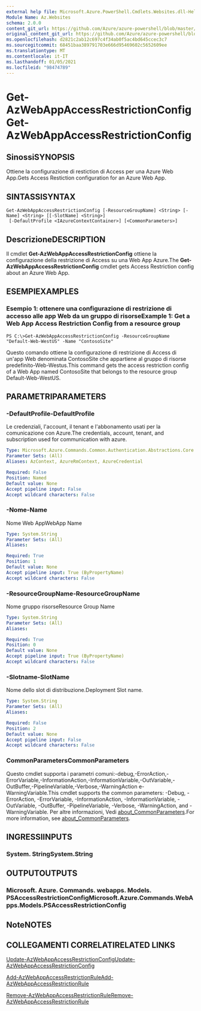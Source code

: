 ```yaml
---
external help file: Microsoft.Azure.PowerShell.Cmdlets.Websites.dll-Help.xml
Module Name: Az.Websites
schema: 2.0.0
content_git_url: https://github.com/Azure/azure-powershell/blob/master/src/Websites/Websites/help/Get-AzWebAppAccessRestrictionConfig.md
original_content_git_url: https://github.com/Azure/azure-powershell/blob/master/src/Websites/Websites/help/Get-AzWebAppAccessRestrictionConfig.md
ms.openlocfilehash: d2821c2ab12c697c4f34ab0f5ac4bd645ccec3c7
ms.sourcegitcommit: 68451baa389791703e666d95469602c5652609ee
ms.translationtype: MT
ms.contentlocale: it-IT
ms.lasthandoff: 01/05/2021
ms.locfileid: "98474789"
---
```

# <span data-ttu-id="d4e24-101">Get-AzWebAppAccessRestrictionConfig</span><span class="sxs-lookup"><span data-stu-id="d4e24-101">Get-AzWebAppAccessRestrictionConfig</span></span>

## <span data-ttu-id="d4e24-102">Sinossi</span><span class="sxs-lookup"><span data-stu-id="d4e24-102">SYNOPSIS</span></span>
<span data-ttu-id="d4e24-103">Ottiene la configurazione di restiction di Access per una Azure Web App.</span><span class="sxs-lookup"><span data-stu-id="d4e24-103">Gets Access Restiction configuration for an Azure Web App.</span></span>

## <span data-ttu-id="d4e24-104">SINTASSI</span><span class="sxs-lookup"><span data-stu-id="d4e24-104">SYNTAX</span></span>

```
Get-AzWebAppAccessRestrictionConfig [-ResourceGroupName] <String> [-Name] <String> [[-SlotName] <String>]
 [-DefaultProfile <IAzureContextContainer>] [<CommonParameters>]
```

## <span data-ttu-id="d4e24-105">Descrizione</span><span class="sxs-lookup"><span data-stu-id="d4e24-105">DESCRIPTION</span></span>
<span data-ttu-id="d4e24-106">Il cmdlet **Get-AzWebAppAccessRestrictionConfig** ottiene la configurazione della restrizione di Access su una Web App Azure.</span><span class="sxs-lookup"><span data-stu-id="d4e24-106">The **Get-AzWebAppAccessRestrictionConfig** cmdlet gets Access Restriction config about an Azure Web App.</span></span>

## <span data-ttu-id="d4e24-107">ESEMPI</span><span class="sxs-lookup"><span data-stu-id="d4e24-107">EXAMPLES</span></span>

### <span data-ttu-id="d4e24-108">Esempio 1: ottenere una configurazione di restrizione di accesso alle app Web da un gruppo di risorse</span><span class="sxs-lookup"><span data-stu-id="d4e24-108">Example 1: Get a Web App Access Restriction Config from a resource group</span></span>
```
PS C:\>Get-AzWebAppAccessRestrictionConfig -ResourceGroupName "Default-Web-WestUS" -Name "ContosoSite"
```

<span data-ttu-id="d4e24-109">Questo comando ottiene la configurazione di restrizione di Access di un'app Web denominata ContosoSite che appartiene al gruppo di risorse predefinito-Web-Westus.</span><span class="sxs-lookup"><span data-stu-id="d4e24-109">This command gets the access restriction config of a Web App named ContosoSite that belongs to the resource group Default-Web-WestUS.</span></span>

## <span data-ttu-id="d4e24-110">PARAMETRI</span><span class="sxs-lookup"><span data-stu-id="d4e24-110">PARAMETERS</span></span>

### <span data-ttu-id="d4e24-111">-DefaultProfile</span><span class="sxs-lookup"><span data-stu-id="d4e24-111">-DefaultProfile</span></span>
<span data-ttu-id="d4e24-112">Le credenziali, l'account, il tenant e l'abbonamento usati per la comunicazione con Azure.</span><span class="sxs-lookup"><span data-stu-id="d4e24-112">The credentials, account, tenant, and subscription used for communication with azure.</span></span>

```yaml
Type: Microsoft.Azure.Commands.Common.Authentication.Abstractions.Core.IAzureContextContainer
Parameter Sets: (All)
Aliases: AzContext, AzureRmContext, AzureCredential

Required: False
Position: Named
Default value: None
Accept pipeline input: False
Accept wildcard characters: False
```

### <span data-ttu-id="d4e24-113">-Nome</span><span class="sxs-lookup"><span data-stu-id="d4e24-113">-Name</span></span>
<span data-ttu-id="d4e24-114">Nome Web App</span><span class="sxs-lookup"><span data-stu-id="d4e24-114">WebApp Name</span></span>

```yaml
Type: System.String
Parameter Sets: (All)
Aliases:

Required: True
Position: 1
Default value: None
Accept pipeline input: True (ByPropertyName)
Accept wildcard characters: False
```

### <span data-ttu-id="d4e24-115">-ResourceGroupName</span><span class="sxs-lookup"><span data-stu-id="d4e24-115">-ResourceGroupName</span></span>
<span data-ttu-id="d4e24-116">Nome gruppo risorse</span><span class="sxs-lookup"><span data-stu-id="d4e24-116">Resource Group Name</span></span>

```yaml
Type: System.String
Parameter Sets: (All)
Aliases:

Required: True
Position: 0
Default value: None
Accept pipeline input: True (ByPropertyName)
Accept wildcard characters: False
```

### <span data-ttu-id="d4e24-117">-Slotname</span><span class="sxs-lookup"><span data-stu-id="d4e24-117">-SlotName</span></span>
<span data-ttu-id="d4e24-118">Nome dello slot di distribuzione.</span><span class="sxs-lookup"><span data-stu-id="d4e24-118">Deployment Slot name.</span></span>

```yaml
Type: System.String
Parameter Sets: (All)
Aliases:

Required: False
Position: 2
Default value: None
Accept pipeline input: False
Accept wildcard characters: False
```

### <span data-ttu-id="d4e24-119">CommonParameters</span><span class="sxs-lookup"><span data-stu-id="d4e24-119">CommonParameters</span></span>
<span data-ttu-id="d4e24-120">Questo cmdlet supporta i parametri comuni:-debug,-ErrorAction,-ErrorVariable,-InformationAction,-InformationVariable,-OutVariable,-OutBuffer,-PipelineVariable,-Verbose,-WarningAction e-WarningVariable.</span><span class="sxs-lookup"><span data-stu-id="d4e24-120">This cmdlet supports the common parameters: -Debug, -ErrorAction, -ErrorVariable, -InformationAction, -InformationVariable, -OutVariable, -OutBuffer, -PipelineVariable, -Verbose, -WarningAction, and -WarningVariable.</span></span> <span data-ttu-id="d4e24-121">Per altre informazioni, Vedi [about_CommonParameters](http://go.microsoft.com/fwlink/?LinkID=113216).</span><span class="sxs-lookup"><span data-stu-id="d4e24-121">For more information, see [about_CommonParameters](http://go.microsoft.com/fwlink/?LinkID=113216).</span></span>

## <span data-ttu-id="d4e24-122">INGRESSI</span><span class="sxs-lookup"><span data-stu-id="d4e24-122">INPUTS</span></span>

### <span data-ttu-id="d4e24-123">System. String</span><span class="sxs-lookup"><span data-stu-id="d4e24-123">System.String</span></span>

## <span data-ttu-id="d4e24-124">OUTPUT</span><span class="sxs-lookup"><span data-stu-id="d4e24-124">OUTPUTS</span></span>

### <span data-ttu-id="d4e24-125">Microsoft. Azure. Commands. webapps. Models. PSAccessRestrictionConfig</span><span class="sxs-lookup"><span data-stu-id="d4e24-125">Microsoft.Azure.Commands.WebApps.Models.PSAccessRestrictionConfig</span></span>

## <span data-ttu-id="d4e24-126">Note</span><span class="sxs-lookup"><span data-stu-id="d4e24-126">NOTES</span></span>

## <span data-ttu-id="d4e24-127">COLLEGAMENTI CORRELATI</span><span class="sxs-lookup"><span data-stu-id="d4e24-127">RELATED LINKS</span></span>

[<span data-ttu-id="d4e24-128">Update-AzWebAppAccessRestrictionConfig</span><span class="sxs-lookup"><span data-stu-id="d4e24-128">Update-AzWebAppAccessRestrictionConfig</span></span>](./Update-AzWebAppAccessRestrictionConfig.md)

[<span data-ttu-id="d4e24-129">Add-AzWebAppAccessRestrictionRule</span><span class="sxs-lookup"><span data-stu-id="d4e24-129">Add-AzWebAppAccessRestrictionRule</span></span>](./Add-AzWebAppAccessRestrictionRule.md)

[<span data-ttu-id="d4e24-130">Remove-AzWebAppAccessRestrictionRule</span><span class="sxs-lookup"><span data-stu-id="d4e24-130">Remove-AzWebAppAccessRestrictionRule</span></span>](./Remove-AzWebAppAccessRestrictionRule.md)
